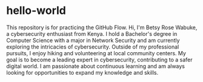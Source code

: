 # hello-world
This repository is for practicing the GitHub Flow.
Hi, I'm Betsy Rose Wabuke, a cybersecurity enthusiast from Kenya. I hold a Bachelor's degree in Computer Science with a major in Network Security and am currently exploring the intricacies of cybersecurity. Outside of my professional pursuits, I enjoy hiking and volunteering at local community centers. My goal is to become a leading expert in cybersecurity, contributing to a safer digital world. I am passionate about continuous learning and am always looking for opportunities to expand my knowledge and skills.
